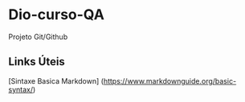 # Dio-curso-QA
Projeto Git/Github


## Links Úteis
[Sintaxe Basica Markdown] (https://www.markdownguide.org/basic-syntax/) 
